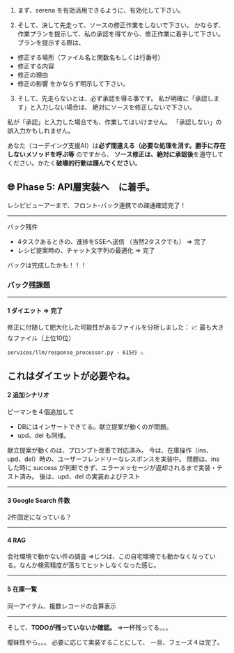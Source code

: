 1. まず、serena を有効活用できるように、有効化して下さい。

2. そして、決して先走って、ソースの修正作業をしないで下さい。
かならず、作業プランを提示して、私の承認を得てから、修正作業に着手して下さい。
プランを提示する際は、
- 修正する場所（ファイル名と関数名もしくは行番号）
- 修正する内容
- 修正の理由
- 修正の影響
をかならず明示して下さい。

3. そして、先走らないとは、必ず承認を得る事です。
私が明確に「承認します」と入力しない場合は、
絶対にソースを修正しないで下さい。

私が「承認」と入力した場合でも、作業してはいけません。
「承認しない」の誤入力かもしれません。

あなた（コーデイング支援AI）は**必ず間違える（必要な処理を消す。勝手に存在しないメソッドを呼ぶ等** のですから、
**ソース修正は、絶対に承認後**を遵守してください。かたく**破壊的行動は謹んでください**。

## 🌐 Phase 5: API層実装へ　に着手。
レシピビューアーまで、フロント-バック連携での疎通確認完了！

---
バック残件
- 4タスクあるときの、進捗をSSEへ送信  （当然2タスクでも） ⇒ 完了
- レシピ提案時の、チャット文字列の最適化 ⇒ 完了

バックは完成したかも！！！

### バック残課題
---
#### 1 ダイエット ⇒ 完了

修正に付随して肥大化した可能性があるファイルを分析しました：
📈 最も大きなファイル（上位10位）

    services/llm/response_processor.py - 615行 ⚠️

これはダイエットが必要やね。
---
#### 2 追加シナリオ  

ピーマンを４個追加して
- DBにはインサートできてる。献立提案が動くのが問題。
- upd、del も同様。

献立提案が動くのは、プロンプト改善で対応済み。
今は、在庫操作（ins、upd、del）時の、ユーザーフレンドリーなレスポンスを実装中。
問題は、ins した時に success が判断できず、エラーメッセージが返却されるまで実装・テスト済み。
後は、upd、del の実装およびテスト

---
#### 3 Google Search 件数

2件固定になっている？

---
#### 4 RAG

会社環境で動かない件の調査
⇒じつは、この自宅環境でも動かなくなっている。なんか検索精度が落ちてヒットしなくなった感じ。

---
#### 5 在庫一覧

同一アイテム、複数レコードの合算表示

---

そして、**TODOが残っていないか確認。**
⇒一杯残ってる。。。

曖昧性やら。。。
必要に応じて実装することにして、
一旦、フェーズ４は完了。

